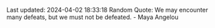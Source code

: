 Last updated: 2024-04-02 18:33:18
Random Quote: We may encounter many defeats, but we must not be defeated. - Maya Angelou